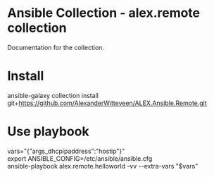# Ansible Collection - alex.remote collection
Documentation for the collection.

# Install
ansible-galaxy collection install git+https://github.com/AlexanderWitteveen/ALEX.Ansible.Remote.git

# Use playbook
vars="{\"args_dhcpipaddress\":\"hostip\"}"  
export ANSIBLE_CONFIG=/etc/ansible/ansible.cfg  
ansible-playbook alex.remote.helloworld -vv --extra-vars "$vars"
